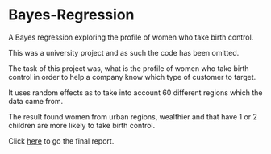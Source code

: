 # Bayes-Regression
A Bayes regression exploring the profile of women who take birth control.

This was a university project and as such the code has been omitted.

The task of this project was, what is the profile of women who take birth control in order to help a company know which type of customer to target.

It uses random effects as to take into account 60 different regions which the data came from.

The result found women from urban regions, wealthier and that have 1 or 2 children are more likely to take birth control.

Click <a href="https://github.com/rypoll/Bayes-Regression/blob/main/200274300%20-%20Assessed_Project.pdf">here</a> to go the final report.
